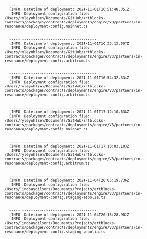 
      ----------------------------------------
      [INFO] Datetime of deployment: 2024-11-01T16:51:48.351Z
      [INFO] Deployment configuration file: /Users/ryleyohlsen/Documents/GitHub/artblocks-contracts/packages/contracts/deployments/engine/V3/partners/in-resonance/deployment-config.mainnet.ts

    
      ----------------------------------------
      [INFO] Datetime of deployment: 2024-11-01T16:53:15.867Z
      [INFO] Deployment configuration file: /Users/ryleyohlsen/Documents/GitHub/artblocks-contracts/packages/contracts/deployments/engine/V3/partners/in-resonance/deployment-config.arbitrum.ts

    
      ----------------------------------------
      [INFO] Datetime of deployment: 2024-11-01T16:54:32.334Z
      [INFO] Deployment configuration file: /Users/ryleyohlsen/Documents/GitHub/artblocks-contracts/packages/contracts/deployments/engine/V3/partners/in-resonance/deployment-config.arbitrum.ts

    
      ----------------------------------------
      [INFO] Datetime of deployment: 2024-11-01T17:12:10.638Z
      [INFO] Deployment configuration file: /Users/ryleyohlsen/Documents/GitHub/artblocks-contracts/packages/contracts/deployments/engine/V3/partners/in-resonance/deployment-config.mainnet.ts

    
      ----------------------------------------
      [INFO] Datetime of deployment: 2024-11-01T17:13:03.103Z
      [INFO] Deployment configuration file: /Users/ryleyohlsen/Documents/GitHub/artblocks-contracts/packages/contracts/deployments/engine/V3/partners/in-resonance/deployment-config.arbitrum.ts

    
      ----------------------------------------
      [INFO] Datetime of deployment: 2024-11-04T20:05:19.736Z
      [INFO] Deployment configuration file: /Users/lindsaygilbert/Documents/Projects/artblocks-contracts/packages/contracts/deployments/engine/V3/partners/in-resonance/deployment-config.staging-sepolia.ts

    
      ----------------------------------------
      [INFO] Datetime of deployment: 2024-11-04T20:15:28.982Z
      [INFO] Deployment configuration file: /Users/lindsaygilbert/Documents/Projects/artblocks-contracts/packages/contracts/deployments/engine/V3/partners/in-resonance/deployment-config.staging-sepolia.ts

    